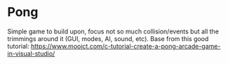 # Pong
Simple game to build upon, focus not so much collision/events but all the trimmings around it (GUI, modes, AI, sound, etc). 
Base from this good tutorial: https://www.mooict.com/c-tutorial-create-a-pong-arcade-game-in-visual-studio/
